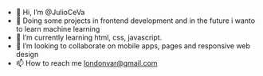 - 👋 Hi, I’m @JulioCeVa
- 👀 Doing some projects in frontend development and in the future i wanto to learn machine learning
- 🌱 I’m currently learning html, css, javascript.
- 💞️ I’m looking to collaborate on mobile apps, pages and responsive web design
- 📫 How to reach me londonvar@gmail.com

